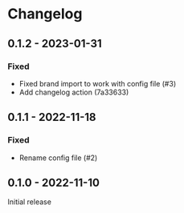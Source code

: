 # Changelog 

## 0.1.2 - 2023-01-31

### Fixed

- Fixed brand import to work with config file (#3)
- Add changelog action (7a33633)

## 0.1.1 - 2022-11-18

### Fixed

- Rename config file (#2)

## 0.1.0 - 2022-11-10

Initial release

